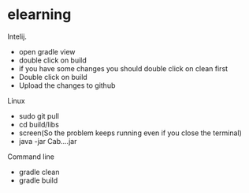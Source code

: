 # elearning  

Intelij.
- open gradle view
- double click on build
- if you have some changes you should double click on clean first
- Double click on build
- Upload the changes to github

Linux
- sudo git pull
- cd build/libs
- screen(So the problem keeps running even if you close the terminal)
- java -jar Cab....jar


Command line
- gradle clean
- gradle build

